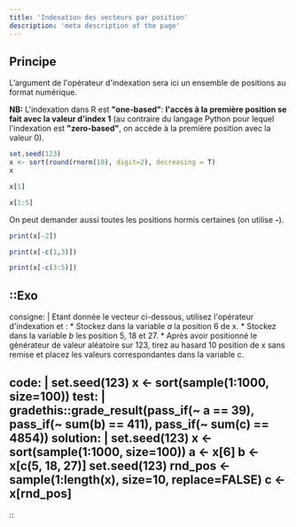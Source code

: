 ```yaml
---
title: 'Indexation des vecteurs par position'
description: 'meta description of the page'
---
```


## Principe

L’argument de l'opérateur d'indexation sera ici un ensemble de positions au format numérique. 

**NB:** L'indexation dans R est **"one-based"**: **l'accès à la première position se fait avec la valeur d'index 1** (au contraire du langage Python pour lequel l'indexation est **"zero-based"**, on accède à la première position avec la valeur 0).

```r
set.seed(123) 
x <- sort(round(rnorm(10), digit=2), decreasing = T)
x
```

```r
x[1]
```

```r
x[1:5]
```

On peut demander aussi toutes les positions hormis certaines (on utilise **-**).

```r
print(x[-2])
```

```r
print(x[-c(1,3)])
```

```r
print(x[-c(3:5)])
```

::Exo
---
consigne:  |
    Etant donnée le vecteur ci-dessous, utilisez l'opérateur d'indexation et :
    * Stockez dans la variable *a* la position 6 de x.
    * Stockez dans la variable *b* les position 5, 18 et 27.
    * Après avoir positionné le générateur de valeur aléatoire sur 123, tirez au hasard 10 position de x sans remise et placez les valeurs correspondantes dans la variable c.

code: |
    set.seed(123)
    x <- sort(sample(1:1000, size=100))
test: |
    gradethis::grade_result(pass_if(~ a == 39), pass_if(~ sum(b) == 411), pass_if(~ sum(c) == 4854))
solution: |
    set.seed(123)
    x <- sort(sample(1:1000, size=100))
    a <- x[6]
    b <- x[c(5, 18, 27)]
    set.seed(123)
    rnd_pos <- sample(1:length(x), size=10, replace=FALSE) 
    c <- x[rnd_pos]
---
::
